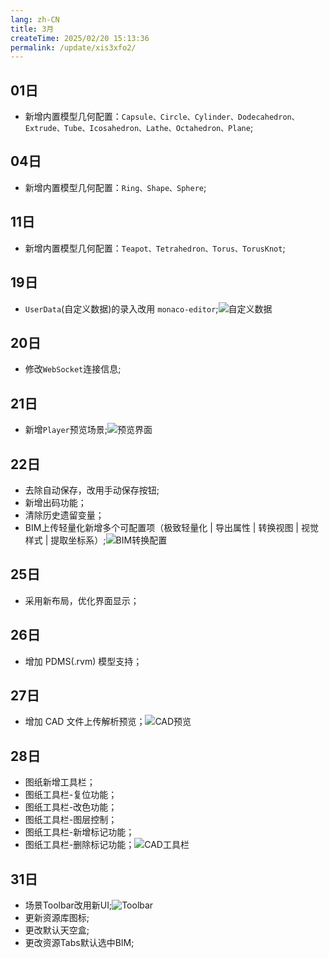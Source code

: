 ```yaml
---
lang: zh-CN
title: 3月
createTime: 2025/02/20 15:13:36
permalink: /update/xis3xfo2/
---
```


## 01日
* 新增内置模型几何配置：`Capsule、Circle、Cylinder、Dodecahedron、Extrude、Tube、Icosahedron、Lathe、Octahedron、Plane`;

## 04日
* 新增内置模型几何配置：`Ring、Shape、Sphere`;

## 11日
* 新增内置模型几何配置：`Teapot、Tetrahedron、Torus、TorusKnot`;

## 19日
* `UserData`(自定义数据)的录入改用 `monaco-editor`;![自定义数据](/images/2024/03/UserData.png)

## 20日
* 修改`WebSocket`连接信息;

## 21日
* 新增`Player`预览场景;![预览界面](/images/2024/03/PlayerPreview.png)

## 22日
* 去除自动保存，改用手动保存按钮;
* 新增出码功能；
* 清除历史遗留变量；
* BIM上传轻量化新增多个可配置项（极致轻量化 | 导出属性 | 转换视图 | 视觉样式 | 提取坐标系）;![BIM转换配置](/images/2024/03/BIMConversionSetting.png)

## 25日
* 采用新布局，优化界面显示；

## 26日
*  增加 PDMS(.rvm) 模型支持；

## 27日
* 增加 CAD 文件上传解析预览；![CAD预览](/images/2024/03/cad.png)

## 28日
* 图纸新增工具栏；
* 图纸工具栏-复位功能；
* 图纸工具栏-改色功能；
* 图纸工具栏-图层控制；
* 图纸工具栏-新增标记功能；
* 图纸工具栏-删除标记功能；![CAD工具栏](/images/2024/03/cad-toolbar.png)

## 31日
* 场景Toolbar改用新UI;![Toolbar](/images/2024/03/scene-toolbar.png)
* 更新资源库图标;
* 更改默认天空盒;
* 更改资源Tabs默认选中BIM;
